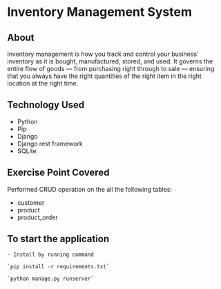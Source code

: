 # Inventory Management System

## About

Inventory management is how you track and control your business’ inventory as it is bought, manufactured, stored, and used. It governs the entire flow of goods — from purchasing right through to sale — ensuring that you always have the right quantities of the right item in the right location at the right time.

## Technology Used

- Python
- Pip
- Django
- Django rest framework
- SQLite

## Exercise Point Covered

Performed CRUD operation on the all the following tables:

- customer
- product
- product_order

## To start the application

    - Install by running command

    `pip install -r requirements.txt`

    `python manage.py runserver`
